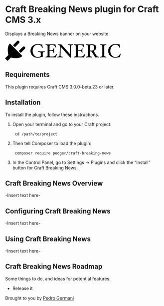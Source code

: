 # Craft Breaking News plugin for Craft CMS 3.x

Displays a Breaking News banner on your website

![Screenshot](resources/img/plugin-logo.png)

## Requirements

This plugin requires Craft CMS 3.0.0-beta.23 or later.

## Installation

To install the plugin, follow these instructions.

1. Open your terminal and go to your Craft project:

        cd /path/to/project

2. Then tell Composer to load the plugin:

        composer require pedger/craft-breaking-news

3. In the Control Panel, go to Settings → Plugins and click the “Install” button for Craft Breaking News.

## Craft Breaking News Overview

-Insert text here-

## Configuring Craft Breaking News

-Insert text here-

## Using Craft Breaking News

-Insert text here-

## Craft Breaking News Roadmap

Some things to do, and ideas for potential features:

* Release it

Brought to you by [Pedro Germani](http://pedrops.com)
